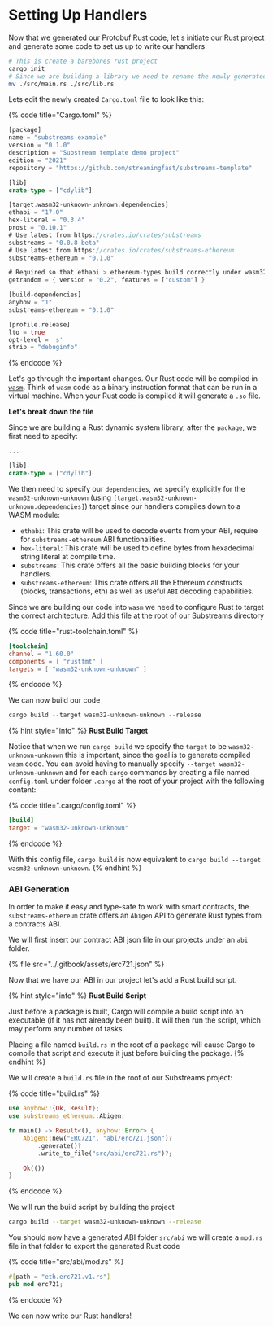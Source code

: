 # Setting Up Handlers

Now that we generated our Protobuf Rust code, let's initiate our Rust project and generate some code to set us up to write our handlers

```bash
# This is create a barebones rust project
cargo init
# Since we are building a library we need to rename the newly generated main.rs
mv ./src/main.rs ./src/lib.rs
```

Lets edit the newly created `Cargo.toml` file to look like this:

{% code title="Cargo.toml" %}
```rust
[package]
name = "substreams-example"
version = "0.1.0"
description = "Substream template demo project"
edition = "2021"
repository = "https://github.com/streamingfast/substreams-template"

[lib]
crate-type = ["cdylib"]

[target.wasm32-unknown-unknown.dependencies]
ethabi = "17.0"
hex-literal = "0.3.4"
prost = "0.10.1"
# Use latest from https://crates.io/crates/substreams
substreams = "0.0.8-beta"
# Use latest from https://crates.io/crates/substreams-ethereum
substreams-ethereum = "0.1.0"

# Required so that ethabi > ethereum-types build correctly under wasm32-unknown-unknown
getrandom = { version = "0.2", features = ["custom"] }

[build-dependencies]
anyhow = "1"
substreams-ethereum = "0.1.0"

[profile.release]
lto = true
opt-level = 's'
strip = "debuginfo"
```
{% endcode %}

Let's go through the important changes. Our Rust code will be compiled in [`wasm`](https://webassembly.org/). Think of `wasm` code as a binary instruction format that can be run in a virtual machine. When your Rust code is compiled it will generate a `.so` file.&#x20;

**Let's break down the file**

Since we are building a Rust dynamic system library, after the `package`, we first need to specify:

```rust
...

[lib]
crate-type = ["cdylib"]
```

We then need to specify our `dependencies`, we specify explicitly for the `wasm32-unknown-unknown` (using
`[target.wasm32-unknown-unknown.dependencies]`) target since our handlers compiles down to a WASM module:

* `ethabi`: This crate will be used to decode events from your ABI, require for `substreams-ethereum` ABI functionalities.
* `hex-literal`: This crate will be used to define bytes from hexadecimal string literal at compile time.
* `substreams`: This crate offers all the basic building blocks for your handlers.
* `substreams-ethereum`: This crate offers all the Ethereum constructs (blocks, transactions, eth) as well as useful `ABI` decoding capabilities.

Since we are building our code into `wasm` we need to configure Rust to target the correct architecture. Add this file at the root of our Substreams directory

{% code title="rust-toolchain.toml" %}
```toml
[toolchain]
channel = "1.60.0"
components = [ "rustfmt" ]
targets = [ "wasm32-unknown-unknown" ]
```
{% endcode %}

We can now build our code

```rust
cargo build --target wasm32-unknown-unknown --release
```

{% hint style="info" %}
**Rust Build Target**

Notice that when we run `cargo build` we specify the `target` to be `wasm32-unknown-unknown` this is important, since the goal is to generate compiled `wasm` code.
You can avoid having to manually specify `--target wasm32-unknown-unknown` and for each `cargo` commands by creating a file named `config.toml` under folder
`.cargo` at the root of your project with the following content:

{% code title=".cargo/config.toml" %}
```toml
[build]
target = "wasm32-unknown-unknown"
```
{% endcode %}

With this config file, `cargo build` is now equivalent to `cargo build --target wasm32-unknown-unknown`.
{% endhint %}

### ABI Generation

In order to make it easy and type-safe to work with smart contracts, the `substreams-ethereum` crate offers an `Abigen` API to generate Rust types from a contracts ABI.&#x20;

We will first insert our contract ABI json file in our projects under an `abi` folder.

{% file src="../.gitbook/assets/erc721.json" %}

Now that we have our ABI in our project let's add a Rust build script.

{% hint style="info" %}
**Rust Build Script**

Just before a package is built, Cargo will compile a build script into an executable (if it has not already been built). It will then run the script, which may perform any number of tasks.&#x20;

Placing a file named `build.rs` in the root of a package will cause Cargo to compile that script and execute it just before building the package.
{% endhint %}

We will create a `build.rs` file in the root of our Substreams project:

{% code title="build.rs" %}
```rust
use anyhow::{Ok, Result};
use substreams_ethereum::Abigen;

fn main() -> Result<(), anyhow::Error> {
    Abigen::new("ERC721", "abi/erc721.json")?
        .generate()?
        .write_to_file("src/abi/erc721.rs")?;

    Ok(())
}
```
{% endcode %}

We will run the build script by building the project&#x20;

```bash
cargo build --target wasm32-unknown-unknown --release
```

You should now have a generated ABI folder `src/abi` we will create a `mod.rs` file in that folder to export the generated Rust code

{% code title="src/abi/mod.rs" %}
```rust
#[path = "eth.erc721.v1.rs"]
pub mod erc721;
```
{% endcode %}

We can now write our Rust handlers!
